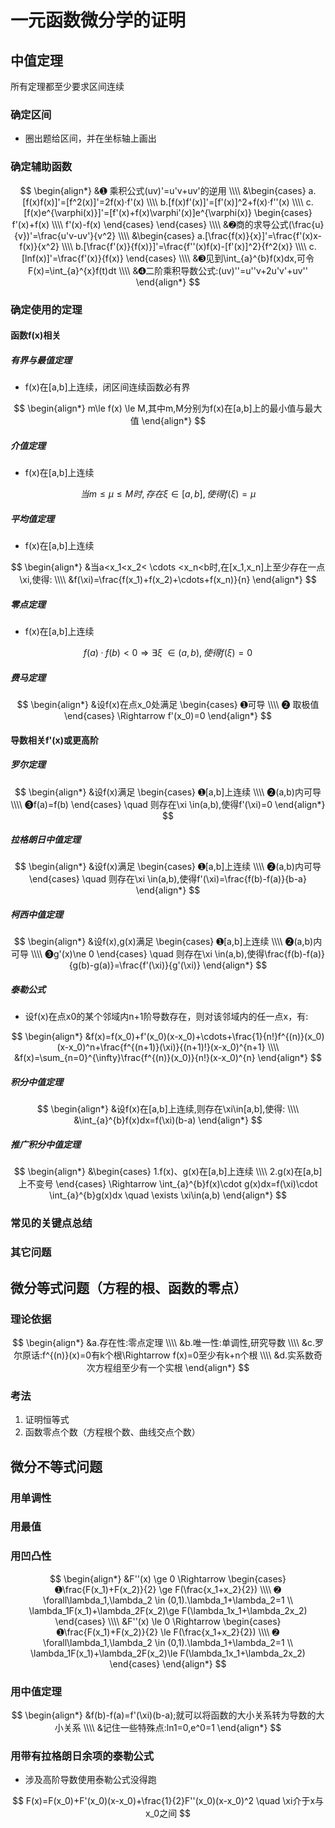 ---
---

# 一元函数微分学的证明
## 中值定理
所有定理都至少要求区间连续
### 确定区间
- 圈出题给区间，并在坐标轴上画出


### 确定辅助函数

$$
\begin{align*}
&➊ 乘积公式(uv)'=u'v+uv'的逆用
\\\\
&\begin{cases}
a.[f(x)f(x)]'=[f^2(x)]'=2f(x)·f'(x)
\\\\
b.[f(x)f'(x)]'=[f'(x)]^2+f(x)·f''(x)
\\\\
c.[f(x)e^{\varphi(x)}]'=[f'(x)+f(x)\varphi'(x)]e^{\varphi(x)}
\begin{cases}
f'(x)+f(x)
\\\\
f'(x)-f(x)
\end{cases}
\end{cases}
\\\\
&➋商的求导公式(\frac{u}{v})'=\frac{u'v-uv'}{v^2}
\\\\
&\begin{cases}
a.[\frac{f(x)}{x}]'=\frac{f'(x)x-f(x)}{x^2}
\\\\
b.[\frac{f'(x)}{f(x)}]'=\frac{f''(x)f(x)-[f'(x)]^2}{f^2(x)}
\\\\
c.[lnf(x)]'=\frac{f'(x)}{f(x)}
\end{cases}
\\\\
&➌见到\int_{a}^{b}f(x)dx,可令F(x)=\int_{a}^{x}f(t)dt
\\\\
&➍二阶乘积导数公式:(uv)''=u''v+2u'v'+uv'' 
\end{align*}
$$

### 确定使用的定理
#### 函数f(x)相关
##### 有界与最值定理
- f(x)在[a,b]上连续，闭区间连续函数必有界

$$
\begin{align*}
m\le f(x) \le M,其中m,M分别为f(x)在[a,b]上的最小值与最大值
\end{align*}
$$


##### 介值定理
- f(x)在[a,b]上连续

$$
当m \le \mu \le M时,存在\xi \in [a,b],使得f(\xi)=\mu
$$

##### 平均值定理
- f(x)在[a,b]上连续	

$$
\begin{align*}
&当a<x_1<x_2< \cdots <x_n<b时,在[x_1,x_n]上至少存在一点\xi,使得:
\\\\
&f(\xi)=\frac{f(x_1)+f(x_2)+\cdots+f(x_n)}{n}
\end{align*}
$$

##### 零点定理
- f(x)在[a,b]上连续

$$
f(a)·f(b)<0 \Rightarrow \exists\xi \ \in  (a,b),使得f(\xi)=0
$$

##### 费马定理

$$
\begin{align*}
&设f(x)在点x_0处满足
\begin{cases}
➊可导
\\\\
➋ 取极值
\end{cases}
\Rightarrow f'(x_0)=0
\end{align*}
$$

#### 导数相关f'(x)或更高阶
##### 罗尔定理

$$
\begin{align*}
&设f(x)满足
\begin{cases}
➊[a,b]上连续
\\\\
➋(a,b)内可导
\\\\
➌f(a)=f(b)  
\end{cases}
\quad 则存在\xi \in(a,b),使得f'(\xi)=0
\end{align*}
$$

##### 拉格朗日中值定理

$$
\begin{align*}
&设f(x)满足
\begin{cases}
➊[a,b]上连续
\\\\
➋(a,b)内可导
\end{cases}
\quad 则存在\xi \in(a,b),使得f'(\xi)=\frac{f(b)-f(a)}{b-a}
\end{align*}
$$


##### 柯西中值定理

$$
\begin{align*}
&设f(x),g(x)满足
\begin{cases}
➊[a,b]上连续
\\\\
➋(a,b)内可导
\\\\
➌g'(x)\ne 0  
\end{cases}
\quad 则存在\xi \in(a,b),使得\frac{f(b)-f(a)}{g(b)-g(a)}=\frac{f'(\xi)}{g'(\xi)}
\end{align*}
$$

##### 泰勒公式
- 设f(x)在点x0的某个邻域内n+1阶导数存在，则对该邻域内的任一点x，有:

$$
\begin{align*}
&f(x)=f(x_0)+f'(x_0)(x-x_0)+\cdots+\frac{1}{n!}f^{(n)}(x_0)(x-x_0)^n+\frac{f^{(n+1)}(\xi)}{(n+1)!}(x-x_0)^{n+1}
\\\\
&f(x)=\sum_{n=0}^{\infty}\frac{f^{(n)}(x_0)}{n!}(x-x_0)^{n}
\end{align*}
$$

##### 积分中值定理

$$
\begin{align*}
&设f(x)在[a,b]上连续,则存在\xi\in[a,b],使得:
\\\\
&\int_{a}^{b}f(x)dx=f(\xi)(b-a)
\end{align*}
$$

##### 推广积分中值定理

$$
\begin{align*}
&\begin{cases}
1.f(x)、g(x)在[a,b]上连续
\\\\
2.g(x)在[a,b]上不变号
\end{cases}
\Rightarrow 
\int_{a}^{b}f(x)\cdot g(x)dx=f(\xi)\cdot \int_{a}^{b}g(x)dx
\quad \exists \xi\in(a,b)
\end{align*}
$$

### 常见的关键点总结
### 其它问题
## 微分等式问题（方程的根、函数的零点）
### 理论依据

$$
\begin{align*}
&a.存在性:零点定理
\\\\
&b.唯一性:单调性,研究导数
\\\\
&c.罗尔原话:f^{(n)}(x)=0有k个根\Rightarrow f(x)=0至少有k+n个根
\\\\
&d.实系数奇次方程组至少有一个实根
\end{align*}
$$

### 考法
1. 证明恒等式
2. 函数零点个数（方程根个数、曲线交点个数）


## 微分不等式问题
### 用单调性
### 用最值
### 用凹凸性

$$
\begin{align*}
&F''(x) \ge 0 \Rightarrow 
\begin{cases}
➊\frac{F(x_1)+F(x_2)}{2} \ge F(\frac{x_1+x_2}{2})
\\\\
➋ \forall\lambda_1,\lambda_2 \in (0,1).\lambda_1+\lambda_2=1
\\
\lambda_1F(x_1)+\lambda_2F(x_2)\ge F(\lambda_1x_1+\lambda_2x_2)
\end{cases}
\\\\
&F''(x) \le 0 \Rightarrow 
\begin{cases}
➊\frac{F(x_1)+F(x_2)}{2} \le F(\frac{x_1+x_2}{2})
\\\\
➋ \forall\lambda_1,\lambda_2 \in (0,1).\lambda_1+\lambda_2=1
\\
\lambda_1F(x_1)+\lambda_2F(x_2)\le F(\lambda_1x_1+\lambda_2x_2)
\end{cases}
\end{align*}
$$

### 用中值定理

$$
\begin{align*}
&f(b)-f(a)=f'(\xi)(b-a);就可以将函数的大小关系转为导数的大小关系
\\\\
&记住一些特殊点:ln1=0,e^0=1
\end{align*}
$$

### 用带有拉格朗日余项的泰勒公式
- 涉及高阶导数使用泰勒公式没得跑

$$
F(x)=F(x_0)+F'(x_0)(x-x_0)+\frac{1}{2}F''(x_0)(x-x_0)^2 \quad \xi介于x与x_0之间
$$

